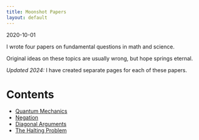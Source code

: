 ```yaml
---
title: Moonshot Papers
layout: default
---
```

<p class="date">2020-10-01</p>

I wrote four papers on fundamental questions in math and science.

Original ideas on these topics are usually wrong,
but hope springs eternal.

*Updated 2024:* I have created separate pages for each of these
papers.

<h1>Contents</h1>
<ul>
<li><a href="/thoughts/quantum-local-realism/">Quantum Mechanics</a></li>
<li><a href="/thoughts/negation/">Negation</a></li>
<li><a href="/thoughts/diagonal/">Diagonal Arguments</a></li>
<li><a href="/thoughts/halting-proofs-demos/">The Halting Problem</a></li>
</ul>

